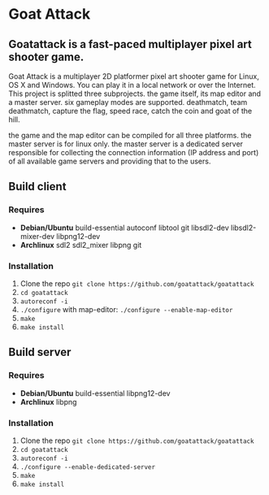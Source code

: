 # Goat Attack

## Goatattack is a fast-paced multiplayer pixel art shooter game.
Goat Attack is a multiplayer 2D platformer pixel art shooter game for Linux, OS X and Windows. You can play it in a local network or over the Internet. This project is splitted three subprojects. the game itself, its map editor and a master server. six gameplay modes are supported. deathmatch, team deathmatch, capture the flag, speed race, catch the coin and goat of the hill.

the game and the map editor can be compiled for all three platforms. the master server is for linux only. the master server is a dedicated server responsible for collecting the connection information (IP address and port) of all available game servers and providing that to the users.

## Build client
### Requires
* **Debian/Ubuntu** build-essential autoconf libtool git libsdl2-dev libsdl2-mixer-dev libpng12-dev
* **Archlinux** sdl2 sdl2_mixer libpng git

### Installation
1. Clone the repo `git clone https://github.com/goatattack/goatattack`
2. `cd goatattack`
2. `autoreconf -i`
3. `./configure` with map-editor: `./configure --enable-map-editor`
4. `make`
5. `make install`

## Build server
### Requires
* **Debian/Ubuntu** build-essential libpng12-dev
* **Archlinux** libpng

### Installation
1. Clone the repo `git clone https://github.com/goatattack/goatattack`
2. `cd goatattack`
2. `autoreconf -i`
3. `./configure --enable-dedicated-server`
4. `make`
5. `make install`